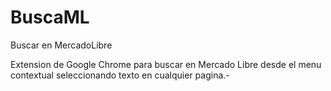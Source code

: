 # BuscaML
Buscar en MercadoLibre

Extension de Google Chrome para buscar en Mercado Libre desde el menu contextual seleccionando texto en cualquier pagina.-
